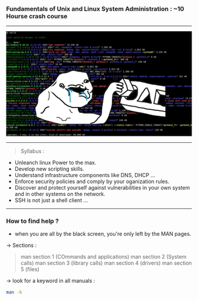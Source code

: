 ###  Fundamentals of Unix and Linux System Administration : ~10 Hourse crash course

---

</p>
<p align="center">
<img src="https://github.com/ablaamim/BUSYBOX-LINUX/blob/main/imgs/dummy_linux.jpg" width="800">
</p>

---

> Syllabus :

* Unleanch linux Power to the max.
* Develop new scripting skills.
* Understand infrastructure components like DNS, DHCP ...
* Enforce security policies and comply by your oganization rules.
* Discover and protect yourself against vulnerabilities in your own system and in other systems on the network.
* SSH is not just a shell client ...

---

### How to find help ?

* when you are all by the black screen, you're only left by the MAN pages.

-> Sections :

> man section 1 (COmmands and applications)
> man section 2 (System calls)
> man section 3 (library calls)
> man section 4 (drivers)
> man section 5 (files)

-> look for a keyword in all manuals :

```bash
man -k
```

